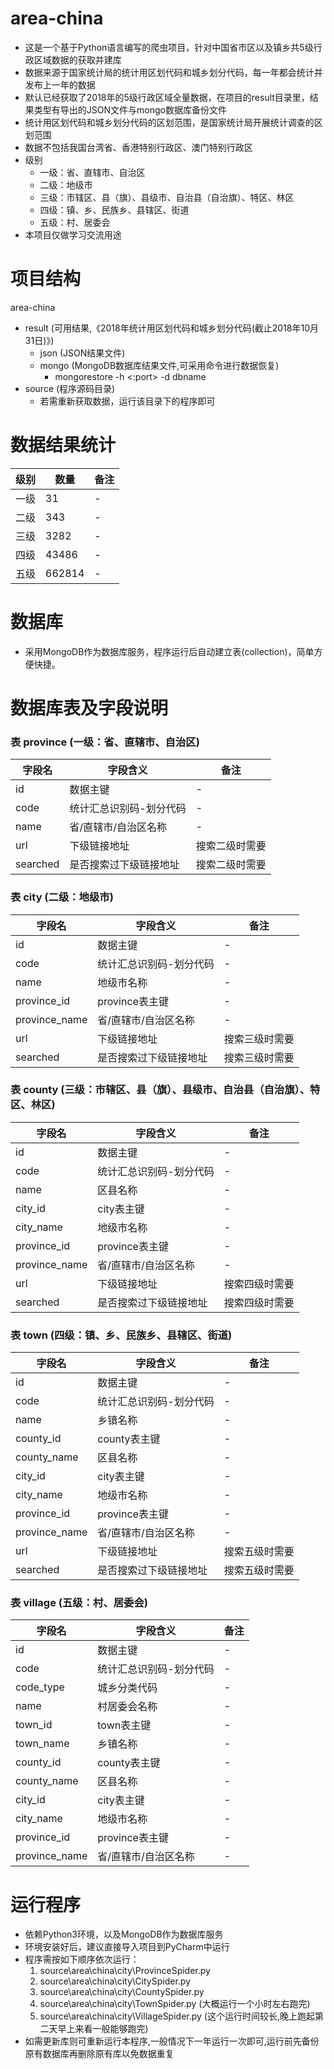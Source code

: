 ﻿# area-china

* 这是一个基于Python语言编写的爬虫项目，针对中国省市区以及镇乡共5级行政区域数据的获取并建库
* 数据来源于国家统计局的统计用区划代码和城乡划分代码，每一年都会统计并发布上一年的数据
* 默认已经获取了2018年的5级行政区域全量数据，在项目的result目录里，结果类型有导出的JSON文件与mongo数据库备份文件
* 统计用区划代码和城乡划分代码的区划范围，是国家统计局开展统计调查的区划范围
* 数据不包括我国台湾省、香港特别行政区、澳门特别行政区
* 级别
  * 一级：省、直辖市、自治区
  * 二级：地级市
  * 三级：市辖区、县（旗）、县级市、自治县（自治旗）、特区、林区
  * 四级：镇、乡、民族乡、县辖区、街道
  * 五级：村、居委会
* 本项目仅做学习交流用途

# 项目结构
area-china
  - result (可用结果,《2018年统计用区划代码和城乡划分代码(截止2018年10月31日)》)
    - json (JSON结果文件)
	- mongo (MongoDB数据库结果文件,可采用命令进行数据恢复)
	  - mongorestore -h <hostname><:port> -d dbname <path>
  - source (程序源码目录)
    - 若需重新获取数据，运行该目录下的程序即可

# 数据结果统计
| 级别 | 数量 | 备注 |
| ------------- | ------------- | ------------- |
| 一级 | 31 | - |
| 二级 | 343 | - |
| 三级 | 3282 | - |
| 四级 | 43486 | - |
| 五级 | 662814 | - |

# 数据库
* 采用MongoDB作为数据库服务，程序运行后自动建立表(collection)，简单方便快捷。

# 数据库表及字段说明

### 表 province (一级：省、直辖市、自治区)
| 字段名 | 字段含义 | 备注 |
| ------------- | ------------- | ------------- |
| id | 数据主键 | - |
| code | 统计汇总识别码-划分代码 | - |
| name | 省/直辖市/自治区名称 | - |
| url | 下级链接地址 | 搜索二级时需要 |
| searched | 是否搜索过下级链接地址 | 搜索二级时需要 |

### 表 city (二级：地级市)
| 字段名 | 字段含义 | 备注 |
| ------------- | ------------- | ------------- |
| id | 数据主键 | - |
| code | 统计汇总识别码-划分代码 | - |
| name | 地级市名称 | - |
| province_id | province表主键 | - |
| province_name | 省/直辖市/自治区名称 | - |
| url | 下级链接地址 | 搜索三级时需要 |
| searched | 是否搜索过下级链接地址 | 搜索三级时需要 |

### 表 county (三级：市辖区、县（旗）、县级市、自治县（自治旗）、特区、林区)
| 字段名 | 字段含义 | 备注 |
| ------------- | ------------- | ------------- |
| id | 数据主键 | - |
| code | 统计汇总识别码-划分代码 | - |
| name | 区县名称 | - |
| city_id | city表主键 | - |
| city_name | 地级市名称 | - |
| province_id | province表主键 | - |
| province_name | 省/直辖市/自治区名称 | - |
| url | 下级链接地址 | 搜索四级时需要 |
| searched | 是否搜索过下级链接地址 | 搜索四级时需要 |

### 表 town (四级：镇、乡、民族乡、县辖区、街道)
| 字段名 | 字段含义 | 备注 |
| ------------- | ------------- | ------------- |
| id | 数据主键 | - |
| code | 统计汇总识别码-划分代码 | - |
| name | 乡镇名称 | - |
| county_id | county表主键 | - |
| county_name | 区县名称 | - |
| city_id | city表主键 | - |
| city_name | 地级市名称 | - |
| province_id | province表主键 | - |
| province_name | 省/直辖市/自治区名称 | - |
| url | 下级链接地址 | 搜索五级时需要 |
| searched | 是否搜索过下级链接地址 | 搜索五级时需要 |

### 表 village (五级：村、居委会)
| 字段名 | 字段含义 | 备注 |
| ------------- | ------------- | ------------- |
| id | 数据主键 | - |
| code | 统计汇总识别码-划分代码 | - |
| code_type | 城乡分类代码 | - |
| name | 村居委会名称 | - |
| town_id | town表主键 | - |
| town_name | 乡镇名称 | - |
| county_id | county表主键 | - |
| county_name | 区县名称 | - |
| city_id | city表主键 | - |
| city_name | 地级市名称 | - |
| province_id | province表主键 | - |
| province_name | 省/直辖市/自治区名称 | - |


# 运行程序
* 依赖Python3环境，以及MongoDB作为数据库服务
* 环境安装好后，建议直接导入项目到PyCharm中运行
* 程序需按如下顺序依次运行：
  1. source\area\china\city\ProvinceSpider.py
  2. source\area\china\city\CitySpider.py
  3. source\area\china\city\CountySpider.py
  4. source\area\china\city\TownSpider.py (大概运行一个小时左右跑完)
  5. source\area\china\city\VillageSpider.py (这个运行时间较长,晚上跑起第二天早上来看一般能够跑完)
* 如需更新库则可重新运行本程序,一般情况下一年运行一次即可,运行前先备份原有数据库再删除原有库以免数据重复